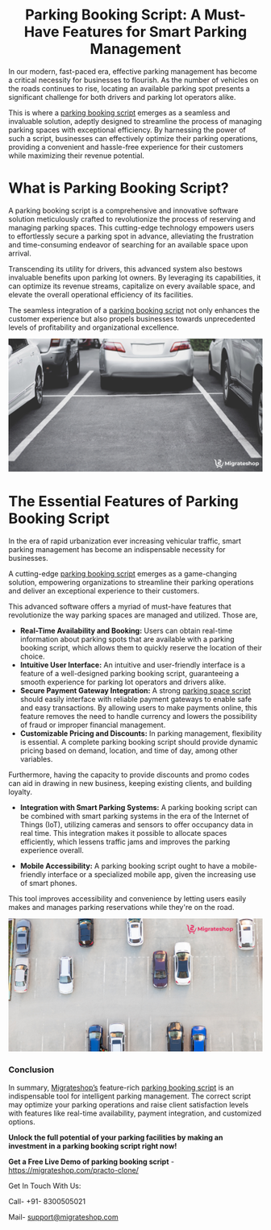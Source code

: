 
<h1 align="center"> Parking Booking Script: A Must-Have Features for Smart Parking Management </h1>

In our modern, fast-paced era, effective parking management has become a critical necessity for businesses to flourish. As the number of vehicles on the roads continues to rise, locating an available parking spot presents a significant challenge for both drivers and parking lot operators alike.

This is where a [parking booking script](https://migrateshop.com/parking-booking-script/) emerges as a seamless and invaluable solution, adeptly designed to streamline the process of managing parking spaces with exceptional efficiency. By harnessing the power of such a script, businesses can effectively optimize their parking operations, providing a convenient and hassle-free experience for their customers while maximizing their revenue potential.

# What is Parking Booking Script?
A parking booking script is a comprehensive and innovative software solution meticulously crafted to revolutionize the process of reserving and managing parking spaces. This cutting-edge technology empowers users to effortlessly secure a parking spot in advance, alleviating the frustration and time-consuming endeavor of searching for an available space upon arrival.

Transcending its utility for drivers, this advanced system also bestows invaluable benefits upon parking lot owners. By leveraging its capabilities, it can optimize its revenue streams, capitalize on every available space, and elevate the overall operational efficiency of its facilities. 

The seamless integration of a [parking booking script](https://migrateshop.com/parking-booking-script/) not only enhances the customer experience but also propels businesses towards unprecedented levels of profitability and organizational excellence.

<div class="Box-sc-g0xbh4-0 iIZCet"><img alt=“parkingbookingscript.png" src="https://github.com/migrateshop/parking-booking-script/blob/main/images/parking-booking.png" data-hpc="true" class="Box-sc-g0xbh4-0 kzRgrI"></div>

# The Essential Features of Parking Booking Script
In the era of rapid urbanization ever increasing vehicular traffic, smart parking management has become an indispensable necessity for businesses.

A cutting-edge [parking booking script](https://migrateshop.com/parking-booking-script/) emerges as a game-changing solution, empowering organizations to streamline their parking operations and deliver an exceptional experience to their customers.

This advanced software offers a myriad of must-have features that revolutionize the way parking spaces are managed and utilized. Those are,

* **Real-Time Availability and Booking:** Users can obtain real-time information about parking spots that are available with a parking booking script, which allows them to quickly reserve the location of their choice. 
* **Intuitive User Interface:** An intuitive and user-friendly interface is a feature of a well-designed parking booking script, guaranteeing a smooth experience for parking lot operators and drivers alike. 
* **Secure Payment Gateway Integration:** A strong [parking space script](https://migrateshop.com/parking-booking-script/) should easily interface with reliable payment gateways to enable safe and easy transactions. By allowing users to make payments online, this feature removes the need to handle currency and lowers the possibility of fraud or improper financial management.
* **Customizable Pricing and Discounts:** In parking management, flexibility is essential. A complete parking booking script should provide dynamic pricing based on demand, location, and time of day, among other variables. 

Furthermore, having the capacity to provide discounts and promo codes can aid in drawing in new business, keeping existing clients, and building loyalty.

* **Integration with Smart Parking Systems:** A parking booking script can be combined with smart parking systems in the era of the Internet of Things (IoT), utilizing cameras and sensors to offer occupancy data in real time. 
This integration makes it possible to allocate spaces efficiently, which lessens traffic jams and improves the parking experience overall.

* **Mobile Accessibility:** A parking booking script ought to have a mobile-friendly interface or a specialized mobile app, given the increasing use of smart phones. 

This tool improves accessibility and convenience by letting users easily makes and manages parking reservations while they're on the road.

<div class="Box-sc-g0xbh4-0 iIZCet"><img alt=“parkingbookingscript.png" src="https://github.com/migrateshop/parking-booking-script/blob/main/images/parking-booking-script.png" data-hpc="true" class="Box-sc-g0xbh4-0 kzRgrI"></div>

### Conclusion
In summary, [Migrateshop’s](https://migrateshop.com/) feature-rich [parking booking script](https://migrateshop.com/parking-booking-script/) is an indispensable tool for intelligent parking management. The correct script may optimize your parking operations and raise client satisfaction levels with features like real-time availability, payment integration, and customized options.

 **Unlock the full potential of your parking facilities by making an investment in a parking booking script right now!**

**Get a Free Live Demo of parking booking script** - https://migrateshop.com/practo-clone/

Get In Touch With Us:

Call- +91- 8300505021

Mail- [support@migrateshop.com](mailto:support@migrateshop.com)
